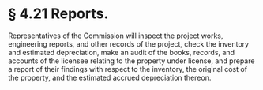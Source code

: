 # § 4.21   Reports.

Representatives of the Commission will inspect the project works, engineering reports, and other records of the project, check the inventory and estimated depreciation, make an audit of the books, records, and accounts of the licensee relating to the property under license, and prepare a report of their findings with respect to the inventory, the original cost of the property, and the estimated accrued depreciation thereon. 




